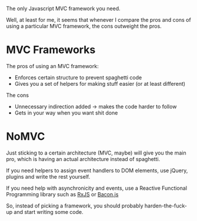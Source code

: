 The only Javascript MVC framework you need.

Well, at least for me, it seems that whenever I compare the pros and cons of using a particular MVC framework, the cons outweight the pros.

MVC Frameworks
==============

The pros of using an MVC framework:

* Enforces certain structure to prevent spaghetti code
* Gives you a set of helpers for making stuff easier (or at least different)

The cons

* Unnecessary indirection added -> makes the code harder to follow
* Gets in your way when you want shit done

NoMVC
=====

Just sticking to a certain architecture (MVC, maybe) will give you the main pro, which is having an actual architecture instead of spaghetti.

If you need helpers to assign event handlers to DOM elements, use jQuery, plugins and write the rest yourself.

If you need help with asynchronicity and events, use a Reactive Functional Programming library such as 
[RxJS](https://github.com/Reactive-Extensions/RxJS) or [Bacon.js](https://github.com/raimohanska/bacon.js)

So, instead of picking a framework, you should probably harden-the-fuck-up and start writing some code.

